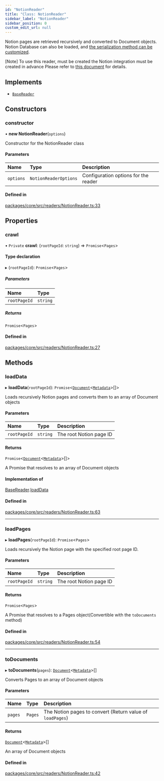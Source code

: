 ```yaml
---
id: "NotionReader"
title: "Class: NotionReader"
sidebar_label: "NotionReader"
sidebar_position: 0
custom_edit_url: null
---
```


Notion pages are retrieved recursively and converted to Document objects.
Notion Database can also be loaded, and [the serialization method can be customized](https://github.com/TomPenguin/notion-md-crawler/tree/main).

[Note] To use this reader, must be created the Notion integration must be created in advance
Please refer to [this document](https://www.notion.so/help/create-integrations-with-the-notion-api) for details.

## Implements

- [`BaseReader`](../interfaces/BaseReader.md)

## Constructors

### constructor

• **new NotionReader**(`options`)

Constructor for the NotionReader class

#### Parameters

| Name      | Type                  | Description                          |
| :-------- | :-------------------- | :----------------------------------- |
| `options` | `NotionReaderOptions` | Configuration options for the reader |

#### Defined in

[packages/core/src/readers/NotionReader.ts:33](https://github.com/run-llama/LlamaIndexTS/blob/3552de1/packages/core/src/readers/NotionReader.ts#L33)

## Properties

### crawl

• `Private` **crawl**: (`rootPageId`: `string`) => `Promise`<`Pages`\>

#### Type declaration

▸ (`rootPageId`): `Promise`<`Pages`\>

##### Parameters

| Name         | Type     |
| :----------- | :------- |
| `rootPageId` | `string` |

##### Returns

`Promise`<`Pages`\>

#### Defined in

[packages/core/src/readers/NotionReader.ts:27](https://github.com/run-llama/LlamaIndexTS/blob/3552de1/packages/core/src/readers/NotionReader.ts#L27)

## Methods

### loadData

▸ **loadData**(`rootPageId`): `Promise`<[`Document`](Document.md)<[`Metadata`](../#metadata)\>[]\>

Loads recursively Notion pages and converts them to an array of Document objects

#### Parameters

| Name         | Type     | Description             |
| :----------- | :------- | :---------------------- |
| `rootPageId` | `string` | The root Notion page ID |

#### Returns

`Promise`<[`Document`](Document.md)<[`Metadata`](../#metadata)\>[]\>

A Promise that resolves to an array of Document objects

#### Implementation of

[BaseReader](../interfaces/BaseReader.md).[loadData](../interfaces/BaseReader.md#loaddata)

#### Defined in

[packages/core/src/readers/NotionReader.ts:63](https://github.com/run-llama/LlamaIndexTS/blob/3552de1/packages/core/src/readers/NotionReader.ts#L63)

---

### loadPages

▸ **loadPages**(`rootPageId`): `Promise`<`Pages`\>

Loads recursively the Notion page with the specified root page ID.

#### Parameters

| Name         | Type     | Description             |
| :----------- | :------- | :---------------------- |
| `rootPageId` | `string` | The root Notion page ID |

#### Returns

`Promise`<`Pages`\>

A Promise that resolves to a Pages object(Convertible with the `toDocuments` method)

#### Defined in

[packages/core/src/readers/NotionReader.ts:54](https://github.com/run-llama/LlamaIndexTS/blob/3552de1/packages/core/src/readers/NotionReader.ts#L54)

---

### toDocuments

▸ **toDocuments**(`pages`): [`Document`](Document.md)<[`Metadata`](../#metadata)\>[]

Converts Pages to an array of Document objects

#### Parameters

| Name    | Type    | Description                                               |
| :------ | :------ | :-------------------------------------------------------- |
| `pages` | `Pages` | The Notion pages to convert (Return value of `loadPages`) |

#### Returns

[`Document`](Document.md)<[`Metadata`](../#metadata)\>[]

An array of Document objects

#### Defined in

[packages/core/src/readers/NotionReader.ts:42](https://github.com/run-llama/LlamaIndexTS/blob/3552de1/packages/core/src/readers/NotionReader.ts#L42)
